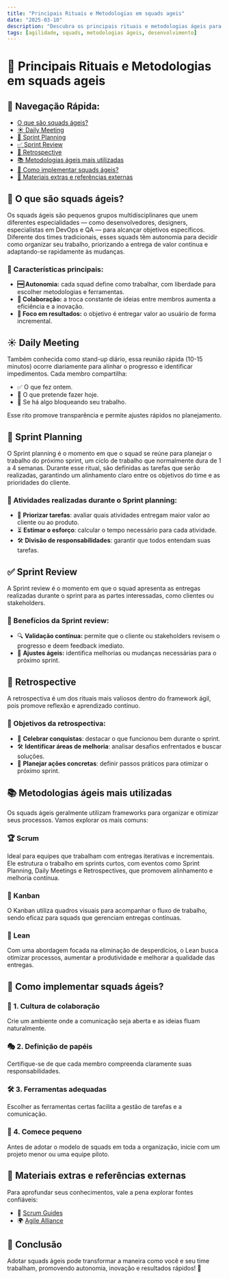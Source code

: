 ```yaml
---
title: "Principais Rituais e Metodologias em squads ageis"
date: "2025-03-10"
description: "Descubra os principais rituais e metodologias ágeis para squads e como aplicá-los no dia a dia."
tags: [agilidade, squads, metodologias ágeis, desenvolvimento]
---
```


# 🚀 Principais Rituais e Metodologias em squads ageis

## 📌 Navegação Rápida:
- [O que são squads ágeis?](#o-que-são-squads-ágeis)
- [☀️ Daily Meeting](#daily-meeting)
- [📅 Sprint Planning](#sprint-planning)
- [✅ Sprint Review](#sprint-review)
- [🔄 Retrospective](#retrospective)
- [📚 Metodologias ágeis mais utilizadas](#metodologias-ágeis-mais-utilizadas)
- [🚀 Como implementar squads ágeis?](#como-implementar-squads-ágeis)
- [📖 Materiais extras e referências externas](#materiais-extras-e-referências-externas)

## 🌟 O que são squads ágeis?

Os squads ágeis são pequenos grupos multidisciplinares que unem diferentes especialidades — como desenvolvedores, designers, especialistas em DevOps e QA — para alcançar objetivos específicos. Diferente dos times tradicionais, esses squads têm autonomia para decidir como organizar seu trabalho, priorizando a entrega de valor contínua e adaptando-se rapidamente às mudanças.

### 🔑 Características principais:
- **🆓 Autonomia:** cada squad define como trabalhar, com liberdade para escolher metodologias e ferramentas.
- **🤝 Colaboração:** a troca constante de ideias entre membros aumenta a eficiência e a inovação.
- **🎯 Foco em resultados:** o objetivo é entregar valor ao usuário de forma incremental.

## ☀️ Daily Meeting

Também conhecida como stand-up diário, essa reunião rápida (10-15 minutos) ocorre diariamente para alinhar o progresso e identificar impedimentos. Cada membro compartilha:
- ✅ O que fez ontem.
- 📌 O que pretende fazer hoje.
- 🚧 Se há algo bloqueando seu trabalho.

Esse rito promove transparência e permite ajustes rápidos no planejamento.

## 📅 Sprint Planning

O Sprint planning é o momento em que o squad se reúne para planejar o trabalho do próximo sprint, um ciclo de trabalho que normalmente dura de 1 a 4 semanas. Durante esse ritual, são definidas as tarefas que serão realizadas, garantindo um alinhamento claro entre os objetivos do time e as prioridades do cliente.

### 🔹 Atividades realizadas durante o Sprint planning:
- 📌 **Priorizar tarefas**: avaliar quais atividades entregam maior valor ao cliente ou ao produto.
- ⏳ **Estimar o esforço**: calcular o tempo necessário para cada atividade.
- 🛠️ **Divisão de responsabilidades**: garantir que todos entendam suas tarefas.

## ✅ Sprint Review

A Sprint review é o momento em que o squad apresenta as entregas realizadas durante o sprint para as partes interessadas, como clientes ou stakeholders. 

### 🎯 Benefícios da Sprint review:
- 🔍 **Validação contínua:** permite que o cliente ou stakeholders revisem o progresso e deem feedback imediato.
- 🔄 **Ajustes ágeis:** identifica melhorias ou mudanças necessárias para o próximo sprint.

## 🔄 Retrospective

A retrospectiva é um dos rituais mais valiosos dentro do framework ágil, pois promove reflexão e aprendizado contínuo. 

### 🎯 Objetivos da retrospectiva:
- 🎉 **Celebrar conquistas**: destacar o que funcionou bem durante o sprint.
- 🛠️ **Identificar áreas de melhoria**: analisar desafios enfrentados e buscar soluções.
- 📌 **Planejar ações concretas**: definir passos práticos para otimizar o próximo sprint.

## 📚 Metodologias ágeis mais utilizadas

Os squads ágeis geralmente utilizam frameworks para organizar e otimizar seus processos. Vamos explorar os mais comuns:

### 🏆 Scrum
Ideal para equipes que trabalham com entregas iterativas e incrementais. Ele estrutura o trabalho em sprints curtos, com eventos como Sprint Planning, Daily Meetings e Retrospectives, que promovem alinhamento e melhoria contínua.

### 🎨 Kanban
O Kanban utiliza quadros visuais para acompanhar o fluxo de trabalho, sendo eficaz para squads que gerenciam entregas contínuas.

### 🚀 Lean
Com uma abordagem focada na eliminação de desperdícios, o Lean busca otimizar processos, aumentar a produtividade e melhorar a qualidade das entregas.

## 🚀 Como implementar squads ágeis?

### 🤝 1. Cultura de colaboração
Crie um ambiente onde a comunicação seja aberta e as ideias fluam naturalmente. 

### 🎭 2. Definição de papéis
Certifique-se de que cada membro compreenda claramente suas responsabilidades.

### 🛠️ 3. Ferramentas adequadas
Escolher as ferramentas certas facilita a gestão de tarefas e a comunicação.

### 📌 4. Comece pequeno
Antes de adotar o modelo de squads em toda a organização, inicie com um projeto menor ou uma equipe piloto.

## 📖 Materiais extras e referências externas

Para aprofundar seus conhecimentos, vale a pena explorar fontes confiáveis:
- 📜 [Scrum Guides](https://www.scrum.org/resources/scrum-guide)
- 🌍 [Agile Alliance](https://www.agilealliance.org)

## 🎯 Conclusão

Adotar squads ágeis pode transformar a maneira como você e seu time trabalham, promovendo autonomia, inovação e resultados rápidos! 🚀